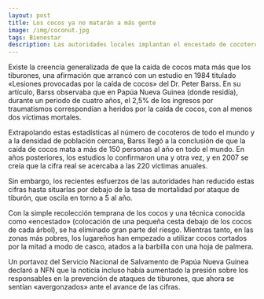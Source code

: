 ```yaml
---
layout: post
title: Los cocos ya no matarán a más gente
image: /img/coconut.jpg
tags: Bienestar
description: Las autoridades locales implantan el encestado de cocoteros.
---
```


Existe la creencia generalizada de que la caída de cocos mata más que los tiburones, una afirmación que arrancó con un estudio en 1984 titulado «Lesiones provocadas por la caída de cocos» del Dr. Peter Barss. En su artículo, Barss observaba que en Papúa Nueva Guinea (donde residía), durante un periodo de cuatro años, el 2,5% de los ingresos por traumatismos correspondían a heridos por la caída de cocos, con al menos dos víctimas mortales.

Extrapolando estas estadísticas al número de cocoteros de todo el mundo y a la densidad de población cercana, Barss llegó a la conclusión de que la caída de cocos mata a más de 150 personas al año en todo el mundo. En años posteriores, los estudios lo confirmaron una y otra vez, y en 2007 se creía que la cifra real se acercaba a las 220 víctimas anuales.

Sin embargo, los recientes esfuerzos de las autoridades han reducido estas cifras hasta situarlas por debajo de la tasa de mortalidad por ataque de tiburón, que oscila en torno a 5 al año.

Con la simple recolección temprana de los cocos y una técnica conocida como «encestado» (colocación de una pequeña cesta debajo de los cocos de cada árbol), se ha eliminado gran parte del riesgo. Mientras tanto, en las zonas más pobres, los lugareños han empezado a utilizar cocos cortados por la mitad a modo de casco, atados a la barbilla con una hoja de palmera.

Un portavoz del Servicio Nacional de Salvamento de Papúa Nueva Guinea declaró a NFN que la noticia incluso había aumentado la presión sobre los responsables en la prevención de ataques de tiburones, que ahora se sentían «avergonzados» ante el avance de las cifras.
